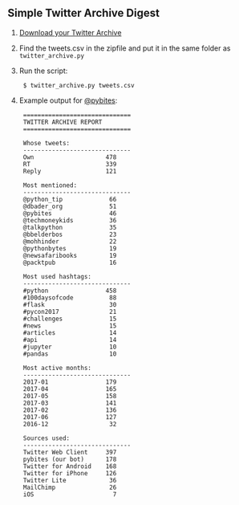 ## Simple Twitter Archive Digest

1. [Download your Twitter Archive](https://support.twitter.com/articles/20170160)

2. Find the tweets.csv in the zipfile and put it in the same folder as `twitter_archive.py`

3. Run the script: 

		$ twitter_archive.py tweets.csv

4. Example output for [@pybites](https://twitter.com/pybites): 

		==============================
		TWITTER ARCHIVE REPORT
		==============================

		Whose tweets:
		------------------------------
		Own                    478
		RT                     339
		Reply                  121

		Most mentioned:
		------------------------------
		@python_tip             66
		@dbader_org             51
		@pybites                46
		@techmoneykids          36
		@talkpython             35
		@bbelderbos             23
		@mohhinder              22
		@pythonbytes            19
		@newsafaribooks         19
		@packtpub               16

		Most used hashtags:
		------------------------------
		#python                458
		#100daysofcode          88
		#flask                  30
		#pycon2017              21
		#challenges             15
		#news                   15
		#articles               14
		#api                    14
		#jupyter                10
		#pandas                 10

		Most active months:
		------------------------------
		2017-01                179
		2017-04                165
		2017-05                158
		2017-03                141
		2017-02                136
		2017-06                127
		2016-12                 32

		Sources used:
		------------------------------
		Twitter Web Client     397
		pybites (our bot)      178
		Twitter for Android    168
		Twitter for iPhone     126
		Twitter Lite            36
		MailChimp               26
		iOS                      7
